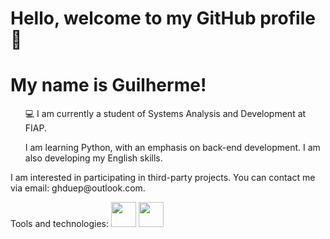 <h1>Hello, welcome to my GitHub profile 👋</h1>
<h1>My name is Guilherme!</h1>

<ul>💻 I am currently a student of Systems Analysis and Development at FIAP.</ul>
<ul>I am learning Python, with an emphasis on back-end development. I am also developing my English skills.</ul>
I am interested in participating in third-party projects.
You can contact me via email: ghduep@outlook.com.

Tools and technologies:
<img loading="lazy" src="https://cdn.jsdelivr.net/gh/devicons/devicon@latest/icons/python/python-original.svg" width="40" height="40"/>
<img loading="lazy" src="https://cdn.jsdelivr.net/gh/devicons/devicon@latest/icons/git/git-original.svg" width="40" height="40"/>
